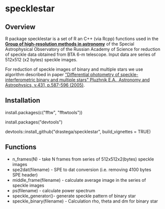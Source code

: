 # specklestar

Overview
--------

R package specklestar is a set of R an C++ (via Rcpp) functions used in the [**Group of high-resolution methods in astronomy**](https://www.sao.ru/Doc-en/index.html) of the Special Astrophysical Observatory
of the Russian Academy of Science for reduction of speckle data obtained from BTA 6-m telescope.
Input data are series of 512x512 (x2 bytes) speckle images.

For reduction of speckle images of binary and multiple stars we use algorithm described in paper
["Differential photometry of speckle-interferometric binary and multiple stars"
Pluzhnik E.A., Astronomy and Astrophysics, v.431, p.587-596 (2005)](https://www.aanda.org/articles/aa/pdf/2005/08/aa1158.pdf).

## Installation
install.packages(c("fftw", "fftwtools"))

install.packages("devtools")

devtools::install_github("drastega/specklestar", build_vignettes = TRUE)

## Functions

- n_frames(N) - take N frames from series of 512x512x2(bytes) speckle images
- spe2dat(filename) - SPE to dat conversion (i.e. removing 4100 bytes SPE header)
- middle_frame(filename) - calculate average image in the series of speckle images
- ps(filename) - calculate power spectrum
- speckle_generator()- generate speckle pattern of binary star
- speckle_binary(filename) - Calculation rho, theta and dm for binary star
